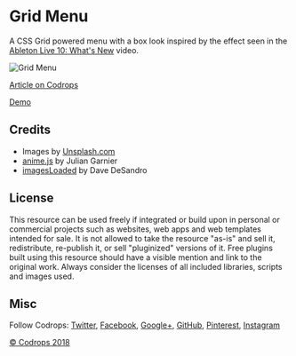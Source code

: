 # Grid Menu

A CSS Grid powered menu with a box look inspired by the effect seen in the [Ableton Live 10: What's New](https://www.youtube.com/watch?v=Z9Ku5ptjzKw) video.

![Grid Menu](https://tympanus.net/codrops/wp-content/uploads/2018/03/GridMenu_featured.jpg)

[Article on Codrops](https://tympanus.net/codrops/?p=34419)

[Demo](http://tympanus.net/Development/GridMenu/)

## Credits

- Images by [Unsplash.com](http://unsplash.com)
- [anime.js](http://anime-js.com/) by Julian Garnier
- [imagesLoaded](http://imagesloaded.desandro.com/) by Dave DeSandro

## License
This resource can be used freely if integrated or build upon in personal or commercial projects such as websites, web apps and web templates intended for sale. It is not allowed to take the resource "as-is" and sell it, redistribute, re-publish it, or sell "pluginized" versions of it. Free plugins built using this resource should have a visible mention and link to the original work. Always consider the licenses of all included libraries, scripts and images used.

## Misc

Follow Codrops: [Twitter](http://www.twitter.com/codrops), [Facebook](http://www.facebook.com/codrops), [Google+](https://plus.google.com/101095823814290637419), [GitHub](https://github.com/codrops), [Pinterest](http://www.pinterest.com/codrops/), [Instagram](https://www.instagram.com/codropsss/)


[© Codrops 2018](http://www.codrops.com)





